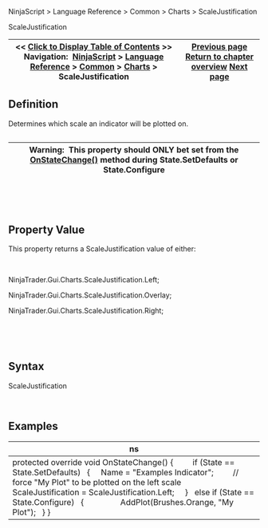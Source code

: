 ﻿


NinjaScript \> Language Reference \> Common \> Charts \> ScaleJustification






















ScaleJustification







| \<\< [Click to Display Table of Contents](scalejustification.md) \>\> **Navigation:**     [NinjaScript](ninjascript-1.md) \> [Language Reference](language_reference_wip-1.md) \> [Common](common-1.md) \> [Charts](chart-1.md) \> ScaleJustification | [Previous page](isseparatezorder-1.md) [Return to chapter overview](chart-1.md) [Next page](stroke_class-1.md) |
| --- | --- |











## Definition


Determines which scale an indicator will be plotted on.


## 




| Warning:  This property should ONLY bet set from the [OnStateChange()](onstatechange-1.md) method during State.SetDefaults or State.Configure |
| --- |



 


 


## Property Value


This property returns a ScaleJustification value of either:


 


NinjaTrader.Gui.Charts.ScaleJustification.Left;  

NinjaTrader.Gui.Charts.ScaleJustification.Overlay;  

NinjaTrader.Gui.Charts.ScaleJustification.Right;


 


 


## Syntax


ScaleJustification


 


## Examples




| ns |
| --- |
| protected override void OnStateChange() {          if (State \=\= State.SetDefaults)    {      Name \= "Examples Indicator";           // force "My Plot" to be plotted on the left scale      ScaleJustification \= ScaleJustification.Left;      }    else if (State \=\= State.Configure)    {                  AddPlot(Brushes.Orange, "My Plot");    } } |









